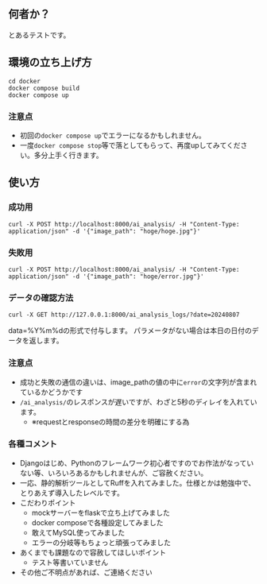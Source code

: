## 何者か？
とあるテストです。

## 環境の立ち上げ方
```:shell
cd docker
docker compose build
docker compose up
```

### 注意点
- 初回の`docker compose up`でエラーになるかもしれません。
- 一度`docker compose stop`等で落としてもらって、再度upしてみてください。多分上手く行きます。

## 使い方
### 成功用
```:shell
curl -X POST http://localhost:8000/ai_analysis/ -H "Content-Type: application/json" -d '{"image_path": "hoge/hoge.jpg"}'
```

### 失敗用
```:shell
curl -X POST http://localhost:8000/ai_analysis/ -H "Content-Type: application/json" -d '{"image_path": "hoge/error.jpg"}'
```

### データの確認方法
```:shell
curl -X GET http://127.0.0.1:8000/ai_analysis_logs/?date=20240807
```
data=%Y%m%dの形式で付与します。
パラメータがない場合は本日の日付のデータを返します。

### 注意点
- 成功と失敗の通信の違いは、image_pathの値の中に`error`の文字列が含まれているかどうかです
- `/ai_analysis/`のレスポンスが遅いですが、わざと5秒のディレイを入れています。
  - ※requestとresponseの時間の差分を明確にする為

### 各種コメント

- Djangoはじめ、Pythonのフレームワーク初心者ですのでお作法がなっていない等、いろいろあるかもしれませんが、ご容赦ください。
- 一応、静的解析ツールとしてRuffを入れてみました。仕様とかは勉強中で、とりあえず導入したレベルです。
- こだわりポイント
  - mockサーバーをflaskで立ち上げてみました
  - docker composeで各種設定してみました
  - 敢えてMySQL使ってみました
  - エラーの分岐等もちょっと頑張ってみました
- あくまでも課題なので容赦してほしいポイント
  - テスト等書いていません
- その他ご不明点があれば、ご連絡ください